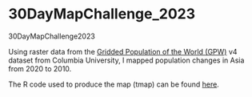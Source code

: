 # 30DayMapChallenge_2023
30DayMapChallenge2023

Using raster data from the [Gridded Population of the World (GPW)](https://sedac.ciesin.columbia.edu/data/collection/gpw-v4) v4 dataset from Columbia University, I mapped population changes in Asia from 2020 to 2010.

The R code used to produce the map (tmap) can be found [here](https://github.com/pietrostefani/30DayMapChallenge_2023/blob/main/asia_density.Rmd).

